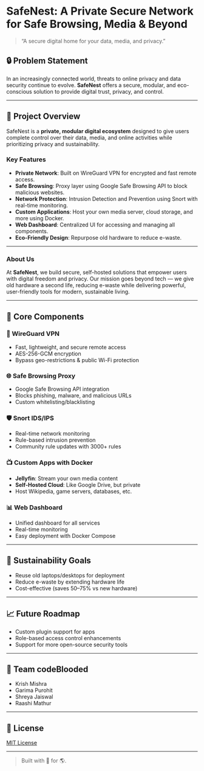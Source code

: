 # SafeNest: A Private Secure Network for Safe Browsing, Media & Beyond

> “A secure digital home for your data, media, and privacy.”

## 🔒 Problem Statement

In an increasingly connected world, threats to online privacy and data security continue to evolve. **SafeNest** offers a secure, modular, and eco-conscious solution to provide digital trust, privacy, and control.

---

## 🚀 Project Overview

SafeNest is a **private, modular digital ecosystem** designed to give users complete control over their data, media, and online activities while prioritizing privacy and sustainability.

### Key Features

- **Private Network**: Built on WireGuard VPN for encrypted and fast remote access.
- **Safe Browsing**: Proxy layer using Google Safe Browsing API to block malicious websites.
- **Network Protection**: Intrusion Detection and Prevention using Snort with real-time monitoring.
- **Custom Applications**: Host your own media server, cloud storage, and more using Docker.
- **Web Dashboard**: Centralized UI for accessing and managing all components.
- **Eco-Friendly Design**: Repurpose old hardware to reduce e-waste.

---
### About Us

At **SafeNest**, we build secure, self-hosted solutions that empower users with digital freedom and privacy. Our mission goes beyond tech — we give old hardware a second life, reducing e-waste while delivering powerful, user-friendly tools for modern, sustainable living.
          
---

## 🔧 Core Components

### 🔐 WireGuard VPN
- Fast, lightweight, and secure remote access
- AES-256-GCM encryption
- Bypass geo-restrictions & public Wi-Fi protection

### 🌐 Safe Browsing Proxy
- Google Safe Browsing API integration
- Blocks phishing, malware, and malicious URLs
- Custom whitelisting/blacklisting

### 🛡️ Snort IDS/IPS
- Real-time network monitoring
- Rule-based intrusion prevention
- Community rule updates with 3000+ rules

### 📺 Custom Apps with Docker
- **Jellyfin**: Stream your own media content
- **Self-Hosted Cloud**: Like Google Drive, but private
- Host Wikipedia, game servers, databases, etc.

### 📊 Web Dashboard
- Unified dashboard for all services
- Real-time monitoring
- Easy deployment with Docker Compose

---

## 🌱 Sustainability Goals

- Reuse old laptops/desktops for deployment
- Reduce e-waste by extending hardware life
- Cost-effective (saves 50–75% vs new hardware)

---

## 📈 Future Roadmap

- Custom plugin support for apps
- Role-based access control enhancements
- Support for more open-source security tools

---

## 👥 Team codeBlooded

- Krish Mishra  
- Garima Purohit  
- Shreya Jaiswal  
- Raashi Mathur

---

## 📄 License

[MIT License](LICENSE)

---

> Built with 🧠 for 🌎.
